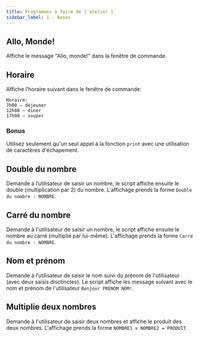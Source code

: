 ```yaml
---
title: Programmes à faire de l'atelier 1
sidebar_label: 1 - Bases
---
```


## Allo, Monde!
Affiche le message "Allo, monde!" dans la fenêtre de commande.

## Horaire
Affiche l'horaire suivant dans le fenêtre de commande:

```
Horaire:
7h00 – déjeuner
12h00 – diner
17h00 – souper
```

### Bonus
Utilisez seulement qu'un seul appel à la fonction `print` avec une utilisation de caractères d'échapement.

## Double du nombre
Demande à l’utilisateur de saisir un nombre, le script affiche ensuite
le double (multiplication par 2) du nombre. L'affichage prends la forme
`Double du nombre : NOMBRE`.

## Carré du nombre
Demande à l'utilisateur de saisir un nombre, le script affiche ensuite le
nombre au carré (multiplié par lui-même). L'affichage prends la forme
`Carré du nombre : NOMBRE`.

## Nom et prénom
Demande à l’utilisateur de saisir le nom suivi du prénom de l'utilisateur
(avec deux saisis disctinctes). Le script affiche les message suivant
avec le nom et prénom de l'utilisateur `Bonjour PRENOM NOM!`.

## Multiplie deux nombres
Demande à l'utilisateur de saisir deux nombres et affiche le produit des deux nombres. L'affichage prends la forme `NOMBRE1 x NOMBRE2 = PRODUIT`.